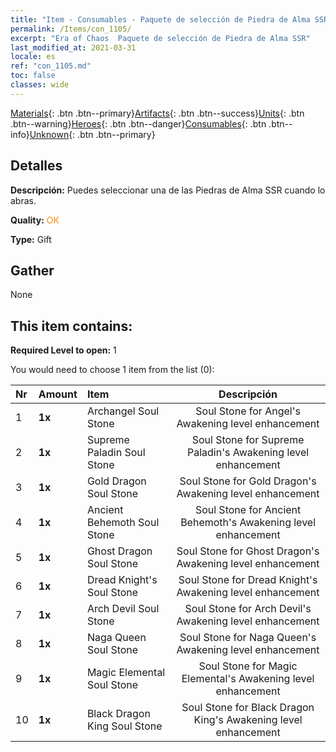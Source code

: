 ```yaml
---
title: "Item - Consumables - Paquete de selección de Piedra de Alma SSR"
permalink: /Items/con_1105/
excerpt: "Era of Chaos  Paquete de selección de Piedra de Alma SSR"
last_modified_at: 2021-03-31
locale: es
ref: "con_1105.md"
toc: false
classes: wide
---
```

 [Materials](/es/Items/){: .btn .btn--primary}[Artifacts](/es/Items/Artifacts/){: .btn .btn--success}[Units](/es/Items/Units/){: .btn .btn--warning}[Heroes](/es/Items/Heroes/){: .btn .btn--danger}[Consumables](/es/Items/Consumables/){: .btn .btn--info}[Unknown](/es/Items/Unknown/){: .btn .btn--primary}

## Detalles
 **Descripción:** Puedes seleccionar una de las Piedras de Alma SSR cuando lo abras.

 **Quality:** <span style="color: #FF8C00">OK</span>

 **Type:** Gift

## Gather

  None

## This item contains:

 **Required Level to open:** 1

 You would need to choose 1 item from the list (0):

  | Nr | Amount |     Item    | Descripción |
  |:---|:-------|:------------|:-----------:|
  | 1 |  **1x** | Archangel Soul Stone | Soul Stone for Angel's Awakening level enhancement  | 
  | 2 |  **1x** | Supreme Paladin Soul Stone | Soul Stone for Supreme Paladin's Awakening level enhancement  | 
  | 3 |  **1x** | Gold Dragon Soul Stone | Soul Stone for Gold Dragon's Awakening level enhancement  | 
  | 4 |  **1x** | Ancient Behemoth Soul Stone | Soul Stone for Ancient Behemoth's Awakening level enhancement  | 
  | 5 |  **1x** | Ghost Dragon Soul Stone | Soul Stone for Ghost Dragon's Awakening level enhancement  | 
  | 6 |  **1x** | Dread Knight's Soul Stone | Soul Stone for Dread Knight's Awakening level enhancement  | 
  | 7 |  **1x** | Arch Devil Soul Stone | Soul Stone for Arch Devil's Awakening level enhancement  | 
  | 8 |  **1x** | Naga Queen Soul Stone | Soul Stone for Naga Queen's Awakening level enhancement  | 
  | 9 |  **1x** | Magic Elemental Soul Stone | Soul Stone for Magic Elemental's Awakening level enhancement  | 
  | 10 |  **1x** | Black Dragon King Soul Stone | Soul Stone for Black Dragon King's Awakening level enhancement  | 
